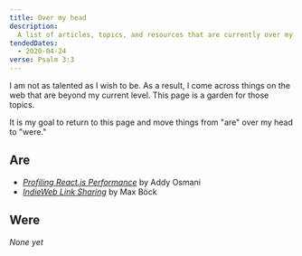 ```yaml
---
title: Over my head
description:
  A list of articles, topics, and resources that are currently over my head
tendedDates:
  - 2020-04-24
verse: Psalm 3:3
---
```


I am not as talented as I wish to be. As a result, I come across things on the
web that are beyond my current level. This page is a garden for those topics.

It is my goal to return to this page and move things from "are" over my head to
"were."

## Are

- [_Profiling React.js Performance_](https://addyosmani.com/blog/profiling-react-js/)
  by Addy Osmani
- [_IndieWeb Link Sharing_](https://mxb.dev/blog/indieweb-link-sharing/) by Max
  Böck

## Were

_None yet_
